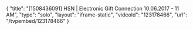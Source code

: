 {
    "title": "[1508436091] HSN | Electronic Gift Connection 10.06.2017 - 11 AM",
    "type": "solo",
    "layout": "iframe-static",
    "videoId": "123178466",
    "url": "\/tvpembed\/123178466"
}